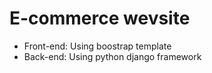 # E-commerce wevsite
* Front-end: Using boostrap template
* Back-end: Using python django framework
